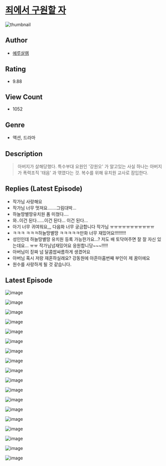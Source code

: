 # [죄에서 구원할 자](https://comic.naver.com/challenge/list?titleId=809974)
![thumbnail](https://image-comic.pstatic.net/user_contents_data/challenge_comic/2023/05/23/366756/upload_3472947531879047521_480x623.jpeg)

## Author
- [예루살렘](https://comic.naver.com/artistTitle?id=366756)

## Rating
- 9.88

## View Count
- 1052

## Genre
- 액션, 드라마

## Description
> 아버지가 살해당했다. 특수부대 요원인 '강원오' 가 알고있는 사실 하나는 아버지가 폭력조직 '태음' 과 엮였다는 것. 복수를 위해 유치원 교사로 잠입한다.

## Replies (Latest Episode)
- 작가님 사랑해요
- 작가님 너무 멋져요.......그림대박...
- 하늘땅별땅유치원 폼 미쳤다....
- 와..이건 된다......이건 된다... 이건 된다...
- 아기 너무 귀여워요,,, 다음화 너무 궁금합니다 작가님 ㅠㅠㅠㅠㅠㅠㅠㅠㅠㅠㅠ
- ㅋㅋㅋ ㅋㅋㅋ하늘땅별땅 ㅋㅋㅋㅋㅋ만화 너무 재밌어요!!!!!!!!!
- 성인인데 하늘땅별땅 유치원 등록 가능한가요...? 저도 배 토닥여주면 잘 잘 자신 있는데요... ㅠㅠ 작가님넘재밌어요 응원합니당~~~!!!!!
- 아버님이 짇짜 넘 달콤쌉싸름하게 생겼어요
- 아버님 혹시 저랑 재혼하실래요? 강동원에 아흔아홉번째 부인이 제 꿈이에요
- 원수를 사랑하게 될 것 같습니다.

## Latest Episode
![image](https://image-comic.pstatic.net/user_contents_data/challenge_comic/2023/05/23/366756/upload_7291439080208348722.jpeg)

![image](https://image-comic.pstatic.net/user_contents_data/challenge_comic/2023/05/23/366756/upload_4050817870876521520.jpeg)

![image](https://image-comic.pstatic.net/user_contents_data/challenge_comic/2023/05/23/366756/upload_3991990481195262817.jpeg)

![image](https://image-comic.pstatic.net/user_contents_data/challenge_comic/2023/05/23/366756/upload_7377513257117038129.jpeg)

![image](https://image-comic.pstatic.net/user_contents_data/challenge_comic/2023/05/23/366756/upload_7147266920216147250.jpeg)

![image](https://image-comic.pstatic.net/user_contents_data/challenge_comic/2023/05/23/366756/upload_7077468602724792116.jpeg)

![image](https://image-comic.pstatic.net/user_contents_data/challenge_comic/2023/05/23/366756/upload_3978755672667010101.jpeg)

![image](https://image-comic.pstatic.net/user_contents_data/challenge_comic/2023/05/23/366756/upload_7004004948110620729.jpeg)

![image](https://image-comic.pstatic.net/user_contents_data/challenge_comic/2023/05/23/366756/upload_3559312877438841140.jpeg)

![image](https://image-comic.pstatic.net/user_contents_data/challenge_comic/2023/05/23/366756/upload_3762818204040771122.jpeg)

![image](https://image-comic.pstatic.net/user_contents_data/challenge_comic/2023/05/23/366756/upload_7305229142947149874.jpeg)

![image](https://image-comic.pstatic.net/user_contents_data/challenge_comic/2023/05/23/366756/upload_7365128556485162041.jpeg)

![image](https://image-comic.pstatic.net/user_contents_data/challenge_comic/2023/05/23/366756/upload_3977862852008961072.jpeg)

![image](https://image-comic.pstatic.net/user_contents_data/challenge_comic/2023/05/23/366756/upload_7365416628495200820.jpeg)

![image](https://image-comic.pstatic.net/user_contents_data/challenge_comic/2023/05/23/366756/upload_7306024114835502384.jpeg)

![image](https://image-comic.pstatic.net/user_contents_data/challenge_comic/2023/05/23/366756/upload_4048794585619772980.jpeg)

![image](https://image-comic.pstatic.net/user_contents_data/challenge_comic/2023/05/23/366756/upload_7004559097525134690.jpeg)

![image](https://image-comic.pstatic.net/user_contents_data/challenge_comic/2023/05/23/366756/upload_7017278239478473525.jpeg)
